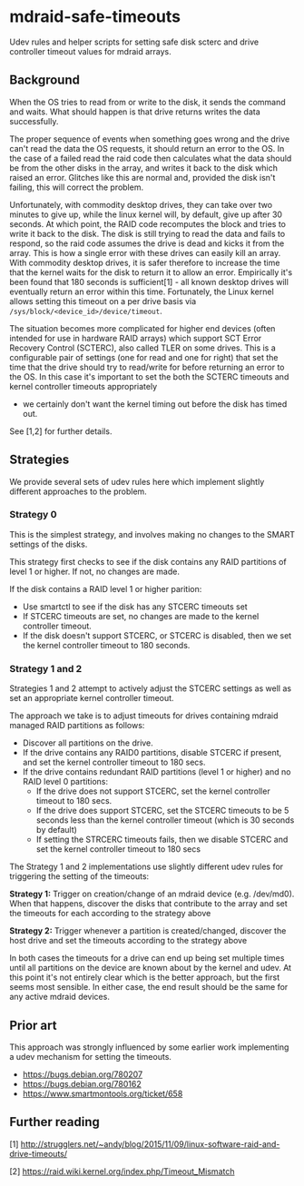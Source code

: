 # mdraid-safe-timeouts
Udev rules and helper scripts for setting safe disk scterc and drive controller
timeout values for mdraid arrays.

## Background

When the OS tries to read from or write to the disk, it sends the
command and waits. What should happen is that drive returns writes the
data successfully.

The proper sequence of events when something goes wrong and the drive
can't read the data the OS requests, it should return an error to the
OS. In the case of a failed read the raid code then calculates what
the data should be from the other disks in the array, and writes it
back to the disk which raised an error.  Glitches like this are normal
and, provided the disk isn't failing, this will correct the problem.

Unfortunately, with commodity desktop drives, they can take over two
minutes to give up, while the linux kernel will, by default, give up
after 30 seconds. At which point, the RAID code recomputes the block
and tries to write it back to the disk. The disk is still trying to
read the data and fails to respond, so the raid code assumes the drive
is dead and kicks it from the array. This is how a single error with
these drives can easily kill an array. With commodity desktop drives,
it is safer therefore to increase the time that the kernel waits for
the disk to return it to allow an error. Empirically it's been found
that 180 seconds is sufficient[1] - all known desktop drives will
eventually return an error within this time. Fortunately, the Linux
kernel allows setting this timeout on a per drive basis via
`/sys/block/<device_id>/device/timeout`.

The situation becomes more complicated for higher end devices (often
intended for use in hardware RAID arrays) which support SCT Error
Recovery Control (SCTERC), also called TLER on some drives. This is a
configurable pair of settings (one for read and one for right) that
set the time that the drive should try to read/write for before
returning an error to the OS. In this case it's important to set the
both the SCTERC timeouts and kernel controller timeouts appropriately
- we certainly don't want the kernel timing out before the disk has
timed out.

See [1,2] for further details.

## Strategies
We provide several sets of udev rules here which implement slightly
different approaches to the problem.

### Strategy 0

This is the simplest strategy, and involves making no changes to the
SMART settings of the disks.

This strategy first checks to see if the disk contains any RAID
partitions of level 1 or higher. If not, no changes are made.

If the disk contains a RAID level 1 or higher parition:
* Use smartctl to see if the disk has any STCERC timeouts set
* If STCERC timeouts are set, no changes are made to the kernel
  controller timeout.
* If the disk doesn't support STCERC, or STCERC is disabled,
  then we set the kernel controller timeout to 180 seconds.

### Strategy 1 and 2

Strategies 1 and 2 attempt to actively adjust the STCERC settings as
well as set an appropriate kernel controller timeout.

The approach we take is to adjust timeouts for drives containing
mdraid managed RAID partitions as follows:

* Discover all partitions on the drive.
* If the drive contains any RAID0 partitions, disable STCERC if present, and
  set the kernel controller timeout to 180 secs.
* If the drive contains redundant RAID partitions (level 1 or higher) and no
  RAID level 0 partitions:
    * If the drive does not support STCERC, set the kernel controller
      timeout to 180 secs.
    * If the drive does support STCERC, set the STCERC timeouts to be 5
      seconds less than the kernel controller timeout (which is 30 seconds
      by default)
    * If setting the STRCERC timeouts fails, then we disable STCERC and set
      the kernel controller timeout to 180 secs

The Strategy 1 and 2 implementations use slightly different udev rules
for triggering the setting of the timeouts:

**Strategy 1:** Trigger on creation/change of an mdraid device
(e.g. /dev/md0). When that happens, discover the disks that contribute
to the array and set the timeouts for each according to the strategy
above

**Strategy 2:** Trigger whenever a partition is created/changed,
discover the host drive and set the timeouts according to the strategy
above
   
In both cases the timeouts for a drive can end up being set multiple
times until all partitions on the device are known about by the kernel
and udev. At this point it's not entirely clear which is the better
approach, but the first seems most sensible. In either case, the end
result should be the same for any active mdraid devices.

## Prior art
This approach was strongly influenced by some earlier work implementing a udev
mechanism for setting the timeouts.

* https://bugs.debian.org/780207
* https://bugs.debian.org/780162
* https://www.smartmontools.org/ticket/658

## Further reading
[1] http://strugglers.net/~andy/blog/2015/11/09/linux-software-raid-and-drive-timeouts/

[2] https://raid.wiki.kernel.org/index.php/Timeout_Mismatch


